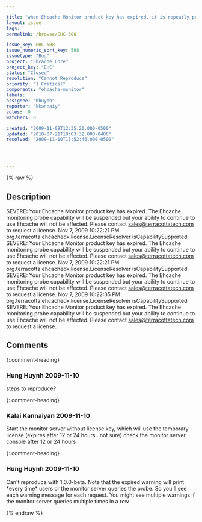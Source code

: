 ```yaml
---

title: "when Ehcache Monitor product key has expired, it is repeatly printing on the console"
layout: issue
tags: 
permalink: /browse/EHC-508

issue_key: EHC-508
issue_numeric_sort_key: 508
issuetype: "Bug"
project: "Ehcache Core"
project_key: "EHC"
status: "Closed"
resolution: "Cannot Reproduce"
priority: "1 Critical"
components: "ehcache-monitor"
labels: 
assignee: "hhuynh"
reporter: "kkannaiy"
votes:  0
watchers: 0

created: "2009-11-09T13:35:20.000-0500"
updated: "2010-07-21T18:03:32.000-0400"
resolved: "2009-11-10T15:52:46.000-0500"




---
```


{% raw %}

## Description

<div markdown="1" class="description">

SEVERE: Your Ehcache Monitor product key has expired. The Ehcache monitoring probe capability will be suspended but your ability to continue to use Ehcache will not be affected. Please contact sales@terracottatech.com to request a license.
Nov 7, 2009 10:22:21 PM org.terracotta.ehcachedx.license.LicenseResolver isCapabilitySupported
SEVERE: Your Ehcache Monitor product key has expired. The Ehcache monitoring probe capability will be suspended but your ability to continue to use Ehcache will not be affected. Please contact sales@terracottatech.com to request a license.
Nov 7, 2009 10:22:21 PM org.terracotta.ehcachedx.license.LicenseResolver isCapabilitySupported
SEVERE: Your Ehcache Monitor product key has expired. The Ehcache monitoring probe capability will be suspended but your ability to continue to use Ehcache will not be affected. Please contact sales@terracottatech.com to request a license.
Nov 7, 2009 10:22:35 PM org.terracotta.ehcachedx.license.LicenseResolver isCapabilitySupported
SEVERE: Your Ehcache Monitor product key has expired. The Ehcache monitoring probe capability will be suspended but your ability to continue to use Ehcache will not be affected. Please contact sales@terracottatech.com to request a license.



</div>

## Comments


{:.comment-heading}
### **Hung Huynh** <span class="date">2009-11-10</span>

<div markdown="1" class="comment">

steps to reproduce?

</div>


{:.comment-heading}
### **Kalai Kannaiyan** <span class="date">2009-11-10</span>

<div markdown="1" class="comment">


Start the monitor server without license key, which will use the temporary license (expires after 12 or 24 hours ..not sure)
check the monitor server console after 12 or 24 hours

</div>


{:.comment-heading}
### **Hung Huynh** <span class="date">2009-11-10</span>

<div markdown="1" class="comment">

Can't reproduce with 1.0.0-beta. Note that the expired warning will print \*every time\* users or the monitor server queries the probe. So you'll see each warning message for each request. You might see multiple warnings if the monitor server queries multiple times in a row

</div>



{% endraw %}
